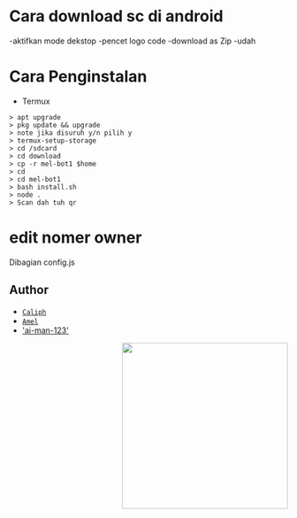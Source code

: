 # Cara download sc di android
-aktifkan mode dekstop
-pencet logo code
-download as Zip
-udah
# Cara Penginstalan

* Termux
```
> apt upgrade 
> pkg update && upgrade
> note jika disuruh y/n pilih y
> termux-setup-storage
> cd /sdcard
> cd download
> cp -r mel-bot1 $home
> cd
> cd mel-bot1
> bash install.sh
> node .
> Scan dah tuh qr 
```
# edit nomer owner
Dibagian config.js

## Author 
* [`Caliph`](https://github.com/caliph91)
* [`Amel`](https://github.com/xmell91)
* ['ai-man-123'](https://github.com/ai-man-123)

<img align="right" width="300" src="https://i.imgur.com/ugWb6BU.gif" />
